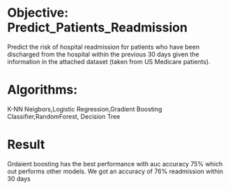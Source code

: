 # Objective: Predict_Patients_Readmission
Predict the risk of hospital readmission for patients who have been discharged from the hospital within the previous 30 days given the information in the attached dataset (taken from US Medicare patients).

# Algorithms:
K-NN Neigbors,Logistic Regression,Gradient Boosting Classifier,RandomForest, Decision Tree

# Result
Grdaient boosting has the best performance with auc accuracy  75%  which out performs other models.
We got an accuracy of 76% readmission within 30 days
